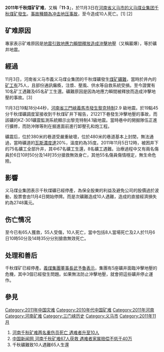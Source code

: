 **2011年千秋煤矿矿难**，又稱「**11‧3**」，於11月3日在[河南省](../Page/河南省.md "wikilink")[义马市的](../Page/义马市.md "wikilink")[义马煤业集团](https://zh.wikipedia.org/wiki/义马煤业集团 "wikilink")[千秋煤矿發生](https://zh.wikipedia.org/wiki/千秋煤矿 "wikilink")。[事故種類為](https://zh.wikipedia.org/wiki/事故 "wikilink")[冲击地压事故](https://zh.wikipedia.org/wiki/冲击地压 "wikilink")，至今造成10人死亡。\[1\]
\[2\]

## 矿难原因

專家表示矿难原因是[地震引致](../Page/地震.md "wikilink")[地應力瞬間釋放造成沖擊地壓](https://zh.wikipedia.org/wiki/地應力 "wikilink")（又稱巖爆），等於礦井地震。

## 經過

11月3日，河南省义马市義义马煤业集团的千秋煤礦發生[煤矿](../Page/煤矿.md "wikilink")[礦難](https://zh.wikipedia.org/wiki/礦難 "wikilink")，當時於井內的[矿工有](https://zh.wikipedia.org/wiki/矿工 "wikilink")75人，且部份通訊癱瘓，注漿、壓風、供水等自救系統受損。至今證實有10名矿工遇難及65名矿工生還。礦難原因是因為地應力瞬間被釋放而造成沖擊地壓的事故。\[3\]

11月3日19點18分44秒，[河南省](../Page/河南省.md "wikilink")[三門峽](https://zh.wikipedia.org/wiki/三門峽 "wikilink")[義馬市發生](https://zh.wikipedia.org/wiki/義馬市 "wikilink")[黎克特制](https://zh.wikipedia.org/wiki/黎克特制 "wikilink")2.9
級地震。於19點45分千秋煤礦調度室接收到千秋煤矿井下報告，21221下巷發生沖擊地壓的事故，而該礦的KZ-301礦震監測系統顯示出黎克特制4.1級地震。當時巷中的開掘隊伍正進行擴修，而防沖隊等則在掘進面前進行卸壓孔和炮工程。

礦震后，位於380米的巷道受嚴重破壞，位於480米的巷道基本上封閉，無法通過，當時礦道的[瓦斯濃度達](https://zh.wikipedia.org/wiki/瓦斯 "wikilink")20%，溫度約為35度。2011年11月5日12時，被困井下的75名礦工全部升井，其中67名礦工生還，8名礦工遇難。治療過程中又有兩名傷員於6日10时50分及14时35分搶救無效身亡，其他55名傷員傷情穩定，無生命危險。

## 影響

义马煤业集团表示千秋煤礦已經停產，為保全股東的利益及避免公司的股價過於波動，股票會由11月4日開始停牌。而是次礦難造成10人遇難，造成的直接經濟損失約為2748萬元。

## 伤亡情况

至今已有65人獲救，55人受傷，10人死亡，當中包括8人當場死亡及2人於11月6日10時50分及14時35分分別搶救無效死亡。

## 处理和善后

千秋煤矿已經停產。[義煤集團](https://zh.wikipedia.org/wiki/義煤集團 "wikilink")[董事長](../Page/董事長.md "wikilink")[武予魯表示](https://zh.wikipedia.org/wiki/武予魯 "wikilink")，集團有5座礦井面臨沖擊地壓的危機，其中3個已經發生問題。如果無法防止沖擊地壓，就會把這些礦井停止運作。

## 參見

[Category:2011年中国灾难](https://zh.wikipedia.org/wiki/Category:2011年中国灾难 "wikilink")
[Category:2010年代中国矿难](https://zh.wikipedia.org/wiki/Category:2010年代中国矿难 "wikilink")
[Category:2011年河南](https://zh.wikipedia.org/wiki/Category:2011年河南 "wikilink")
[Category:河南矿难](https://zh.wikipedia.org/wiki/Category:河南矿难 "wikilink")
[Category:三门峡历史](https://zh.wikipedia.org/wiki/Category:三门峡历史 "wikilink")
[Category:义马市](https://zh.wikipedia.org/wiki/Category:义马市 "wikilink")
[Category:2011年11月](https://zh.wikipedia.org/wiki/Category:2011年11月 "wikilink")

1.  [河南千秋矿难两名重伤员死亡 遇难者升至10人](http://news.qq.com/a/20111108/001319.htm)
2.  [中国新闻网 河南千秋矿难67人获救
    遇难者家属赔偿不低于40万](http://www.chinanews.com/gn/2011/11-05/3439900.shtml%7Caccessdate=2011-11-05)
3.   千秋礦難致10人遇難65人生還